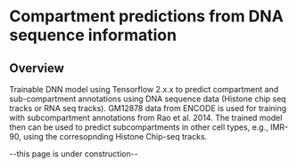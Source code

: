 # Compartment predictions from DNA sequence information

Overview
--------
Trainable DNN model using Tensorflow 2.x.x to predict compartment and sub-compartment annotations using DNA sequence data (Histone chip seq tracks or RNA seq tracks). GM12878 data from ENCODE is used for training with subcompartment annotations from Rao et al. 2014.
The trained model then can be used to predict subcompartments in other cell types, e.g., IMR-90, using the corresopnding Histone Chip-seq tracks.

--this page is under construction--
